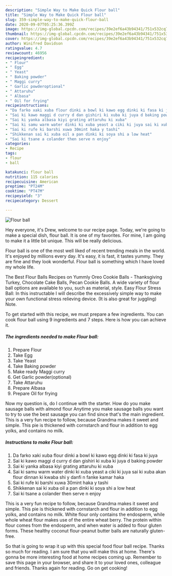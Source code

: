 ```yaml
---
description: "Simple Way to Make Quick Flour ball"
title: "Simple Way to Make Quick Flour ball"
slug: 359-simple-way-to-make-quick-flour-ball
date: 2020-09-07T05:25:36.399Z
image: https://img-global.cpcdn.com/recipes/39e2ef6a43b94341/751x532cq70/flour-ball-recipe-main-photo.jpg
thumbnail: https://img-global.cpcdn.com/recipes/39e2ef6a43b94341/751x532cq70/flour-ball-recipe-main-photo.jpg
cover: https://img-global.cpcdn.com/recipes/39e2ef6a43b94341/751x532cq70/flour-ball-recipe-main-photo.jpg
author: Winifred Davidson
ratingvalue: 4.7
reviewcount: 46956
recipeingredient:
- " Flour"
- " Egg"
- " Yeast"
- " Baking powder"
- " Maggi curry"
- " Garlic powderoptional"
- " Attaruhu"
- " Albasa"
- " Oil for frying"
recipeinstructions:
- "Da farko xaki xuba flour dinki a bowl ki kawo egg dinki ki fasa ki juya"
- "Sai ki kawo maggi d curry d dan gishiri ki xuba ki juya d baking powder"
- "Sai ki yanka albasa kiyi grating attaruhu ki xuba"
- "Sai ki samu warm water dinki ki xuba yeast a ciki ki juya sai ki xuba akan flour dinnan ki kwaba shi y danfi n fanke kamar haka"
- "Sai ki rufe ki barshi xuwa 30mint haka y tashi"
- "Shikkenan sai ki xuba oil a pan dinki ki soya shi a low heat"
- "Sai ki tsane a colander then serve n enjoy"
categories:
- Recipe
tags:
- flour
- ball

katakunci: flour ball 
nutrition: 115 calories
recipecuisine: American
preptime: "PT24M"
cooktime: "PT47M"
recipeyield: "3"
recipecategory: Dessert

---
```



![Flour ball](https://img-global.cpcdn.com/recipes/39e2ef6a43b94341/751x532cq70/flour-ball-recipe-main-photo.jpg)

Hey everyone, it's Drew, welcome to our recipe page. Today, we're going to make a special dish, flour ball. It is one of my favorites. For mine, I am going to make it a little bit unique. This will be really delicious.

Flour ball is one of the most well liked of recent trending meals in the world. It's enjoyed by millions every day. It's easy, it is fast, it tastes yummy. They are fine and they look wonderful. Flour ball is something which I have loved my whole life.

The Best Flour Balls Recipes on Yummly Oreo Cookie Balls - Thanksgiving Turkey, Chocolate Cake Balls, Pecan Cookie Balls. A wide variety of flour ball options are available to you, such as material, style. Easy Flour Stress Ball: In this instructable I will describe the excessively simple way to make your own functional stress relieving device. (It is also great for juggling) Note.


To get started with this recipe, we must prepare a few ingredients. You can cook flour ball using 9 ingredients and 7 steps. Here is how you can achieve it.

<!--inarticleads1-->

##### The ingredients needed to make Flour ball:

1. Prepare  Flour
1. Take  Egg
1. Take  Yeast
1. Take  Baking powder
1. Make ready  Maggi curry
1. Get  Garlic powder(optional)
1. Take  Attaruhu
1. Prepare  Albasa
1. Prepare  Oil for frying


Now my question is, do I continue with the starter. How do you make sausage balls with almond flour Anytime you make sausage balls you want to try to use the best sausage you can find since that&#39;s the main ingredient. This is a very fun recipe to follow, because Grandma makes it sweet and simple. This pie is thickened with cornstarch and flour in addition to egg yolks, and contains no milk. 

<!--inarticleads2-->

##### Instructions to make Flour ball:

1. Da farko xaki xuba flour dinki a bowl ki kawo egg dinki ki fasa ki juya
1. Sai ki kawo maggi d curry d dan gishiri ki xuba ki juya d baking powder
1. Sai ki yanka albasa kiyi grating attaruhu ki xuba
1. Sai ki samu warm water dinki ki xuba yeast a ciki ki juya sai ki xuba akan flour dinnan ki kwaba shi y danfi n fanke kamar haka
1. Sai ki rufe ki barshi xuwa 30mint haka y tashi
1. Shikkenan sai ki xuba oil a pan dinki ki soya shi a low heat
1. Sai ki tsane a colander then serve n enjoy


This is a very fun recipe to follow, because Grandma makes it sweet and simple. This pie is thickened with cornstarch and flour in addition to egg yolks, and contains no milk. White flour only contains the endosperm, while whole wheat flour makes use of the entire wheat berry. The protein within flour comes from the endosperm, and when water is added to flour gluten forms. These healthy coconut flour-peanut butter balls are naturally gluten-free. 

So that is going to wrap it up with this special food flour ball recipe. Thanks so much for reading. I am sure that you will make this at home. There's gonna be more interesting food at home recipes coming up. Remember to save this page in your browser, and share it to your loved ones, colleague and friends. Thanks again for reading. Go on get cooking!
